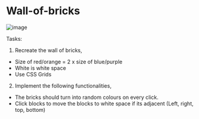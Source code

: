 # Wall-of-bricks
![image](https://user-images.githubusercontent.com/58689270/208689566-eaa40bdd-e281-46aa-a1f9-f69f221b6861.png)

Tasks:
1. Recreate the wall of bricks,
- Size of red/orange = 2 x size of blue/purple
- White is white space
- Use CSS Grids
2. Implement the following functionalities,
- The bricks should turn into random colours on every click.
- Click blocks to move the blocks to white space if its adjacent (Left,
right, top, bottom)
